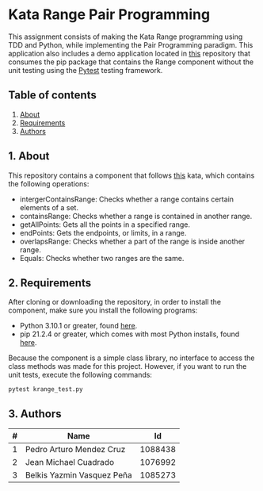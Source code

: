 # Kata Range Pair Programming
This assignment consists of making the Kata Range programming using TDD and Python, while implementing the Pair Programming paradigm. This application also includes a demo application located in [this](https://github.com/pamendez/Range-Kata-App) repository that consumes the pip package that contains the Range component without the unit testing using the [Pytest](https://docs.pytest.org/en/7.1.x/) testing framework.

## Table of contents
1. [About](#1-about)
2. [Requirements](#2-requirements)
3. [Authors](#3-authors)

## 1. About
This repository contains a component that follows [this](https://codingdojo.org/kata/Range/) kata, which contains the following operations:

* intergerContainsRange: Checks whether a range contains certain elements of a set.
* containsRange: Checks whether a range is contained in another range.
* getAllPoints: Gets all the points in a specified range.
* endPoints: Gets the endpoints, or limits, in a range.
* overlapsRange: Checks whether a part of the range is inside another range.
* Equals: Checks whether two ranges are the same.

## 2. Requirements
After cloning or downloading the repository, in order to install the component, make sure you install the following programs:

* Python 3.10.1 or greater, found [here](https://www.python.org/downloads/).
* pip 21.2.4 or greater, which comes with most Python installs, found [here](https://pypi.org/project/pip/). 

Because the component is a simple class library, no interface to access the class methods was made for this project. However, if you want to run the unit tests, execute the following commands:

```
pytest krange_test.py
```

## 3. Authors
| # | Name | Id |
| ---- | ---- | ---- |
| 1 | Pedro Arturo Mendez Cruz | 1088438
| 2 | Jean Michael Cuadrado | 1076992
| 3 | Belkis Yazmin Vasquez Peña | 1085273
